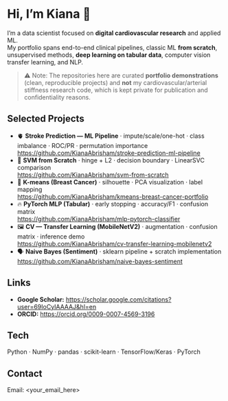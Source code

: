 # Hi, I’m Kiana 👋

I’m a data scientist focused on **digital cardiovascular research** and applied ML.  
My portfolio spans end-to-end clinical pipelines, classic ML **from scratch**, unsupervised methods, **deep learning on tabular data**, computer vision transfer learning, and NLP.

> ⚠️ Note: The repositories here are curated **portfolio demonstrations** (clean, reproducible projects) and **not** my cardiovascular/arterial stiffness research code, which is kept private for publication and confidentiality reasons.

## Selected Projects
- 🫀 **Stroke Prediction — ML Pipeline** · impute/scale/one-hot · class imbalance · ROC/PR · permutation importance  
  https://github.com/KianaAbrisham/stroke-prediction-ml-pipeline
- 📐 **SVM from Scratch** · hinge + L2 · decision boundary · LinearSVC comparison  
  https://github.com/KianaAbrisham/svm-from-scratch
- 🧩 **K-means (Breast Cancer)** · silhouette · PCA visualization · label mapping  
  https://github.com/KianaAbrisham/kmeans-breast-cancer-portfolio
- 🔥 **PyTorch MLP (Tabular)** · early stopping · accuracy/F1 · confusion matrix  
  https://github.com/KianaAbrisham/mlp-pytorch-classifier
- 🖼️ **CV — Transfer Learning (MobileNetV2)** · augmentation · confusion matrix · inference demo  
  https://github.com/KianaAbrisham/cv-transfer-learning-mobilenetv2
- 🗣️ **Naive Bayes (Sentiment)** · sklearn pipeline + scratch implementation  
  https://github.com/KianaAbrisham/naive-bayes-sentiment

## Links
- **Google Scholar:** https://scholar.google.com/citations?user=69IoCyIAAAAJ&hl=en  
- **ORCID:** https://orcid.org/0009-0007-4569-3196

## Tech
Python · NumPy · pandas · scikit-learn · TensorFlow/Keras · PyTorch  

## Contact
Email: <your_email_here>
